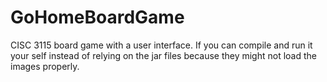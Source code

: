# GoHomeBoardGame
CISC 3115 board game with a user interface.
If you can compile and run it your self instead of relying
on the jar files because they might not load the images properly.
